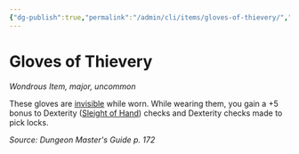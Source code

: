 ```yaml
---
{"dg-publish":true,"permalink":"/admin/cli/items/gloves-of-thievery/","tags":["compendium/src/5e/dmg","item/rarity/uncommon","item/tier/major","item/wondrous"],"updated":"2025-01-11T15:32:17.085+00:00"}
---
```


# Gloves of Thievery
*Wondrous Item, major, uncommon*  


These gloves are [invisible](/3-Mechanics/CLI/rules/conditions.md#invisible) while worn. While wearing them, you gain a +5 bonus to Dexterity ([Sleight of Hand](/3-Mechanics/CLI/rules/skills.md#Sleight%20of%20Hand)) checks and Dexterity checks made to pick locks.

*Source: Dungeon Master's Guide p. 172*